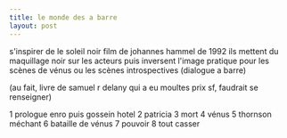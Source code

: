 ```yaml
---
title: le monde des a barre
layout: post
---
```




s'inspirer de le soleil noir
film de johannes hammel de 1992
ils mettent du maquillage noir sur les acteurs
puis inversent l'image
pratique pour les scènes de vénus
ou les scènes introspectives (dialogue a barre)

(au fait, livre de samuel r delany
qui a eu moultes prix sf,
faudrait se renseigner)

1
prologue enro puis gossein hotel
2
patricia
3
mort
4
vénus
5
thornson méchant
6
bataille de vénus
7
pouvoir
8
tout casser
